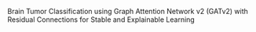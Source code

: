 Brain Tumor Classification using Graph Attention Network v2 (GATv2) with Residual Connections for Stable and Explainable Learning
